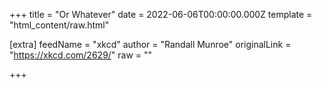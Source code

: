 
+++
title = "Or Whatever"
date = 2022-06-06T00:00:00.000Z
template = "html_content/raw.html"

[extra]
feedName = "xkcd"
author = "Randall Munroe"
originalLink = "https://xkcd.com/2629/"
raw = ""

+++

